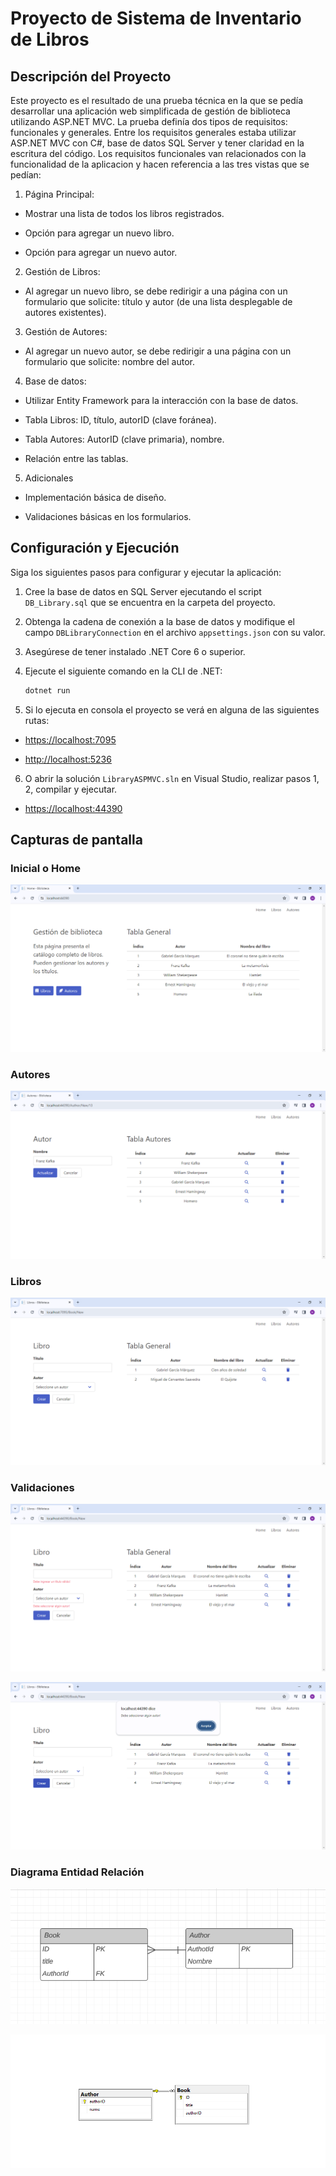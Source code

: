 # Proyecto de Sistema de Inventario de Libros

## Descripción del Proyecto

Este proyecto es el resultado de una prueba técnica en la que  se pedía  desarrollar una aplicación web simplificada de gestión de biblioteca utilizando ASP.NET MVC.   La prueba definía dos tipos de requisitos:  funcionales y generales. Entre los requisitos generales estaba utilizar ASP.NET MVC con C#, base de datos SQL Server y tener claridad en la escritura del código. Los requisitos funcionales van relacionados con la funcionalidad de la aplicacion y  hacen referencia a las tres vistas que se pedían:  

1. Página Principal:  

- Mostrar una lista de todos los libros registrados.  

- Opción para agregar un nuevo libro.  

- Opción para agregar un nuevo autor.  

2. Gestión de Libros:  

- Al agregar un nuevo libro, se debe redirigir a una página con un formulario que solicite: título y autor (de una lista desplegable de autores existentes). 

3. Gestión de Autores:  

- Al agregar un nuevo autor, se debe redirigir a una página con un formulario que solicite: nombre del autor. 

4. Base de datos: 

- Utilizar Entity Framework para la interacción con la base de datos. 

- Tabla Libros: ID, título, autorID (clave foránea). 

- Tabla Autores: AutorID (clave primaria), nombre. 

- Relación entre las tablas. 

5. Adicionales  

- Implementación básica de diseño. 

- Validaciones básicas en los formularios. 

## Configuración y Ejecución

Siga los siguientes pasos para configurar y ejecutar la aplicación:

1. Cree la base de datos en SQL Server ejecutando el script `DB_Library.sql` que se encuentra en la carpeta del proyecto.

2. Obtenga la cadena de conexión a la base de datos y modifique el campo `DBLibraryConnection` en el archivo `appsettings.json` con su valor.

3. Asegúrese de tener instalado .NET Core 6 o superior.

4. Ejecute el siguiente comando en la CLI de .NET:

   ```bash
   dotnet run
   ```
5. Si lo ejecuta en consola el proyecto se verá en alguna de las siguientes rutas: 

- [https://localhost:7095](https://localhost:7095) 

- [http://localhost:5236](http://localhost:5236)

6. O abrir la solución `LibraryASPMVC.sln` en Visual Studio, realizar pasos 1, 2, compilar y ejecutar.

- [https://localhost:44390](https://localhost:44390) 

## Capturas de pantalla

### Inicial o Home

![Home](/Images/Home.png)

### Autores

![Autores](/Images/Author.png)

### Libros

![Libros](/Images/Book.png)

### Validaciones

![Validación 1](/Images/valid1.png)

![Validación 2](/Images/Valid2.png)

### Diagrama Entidad Relación

![Diagrama](/Images/EntidadR.png)

![Diagrama](/Images/Dbdiagram.png) 